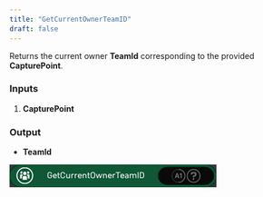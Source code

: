 ```yaml
---
title: "GetCurrentOwnerTeamID"
draft: false
---
```

Returns the current owner **TeamId** corresponding to the provided **CapturePoint**.
### Inputs
1. **CapturePoint**
### Output
-   **TeamId**

![GetCurrentOwnerTeamID](https://raw.githubusercontent.com/battlefield-portal-community/Image-CDN/main/portal_blocks/GetCurrentOwnerTeamID.png)